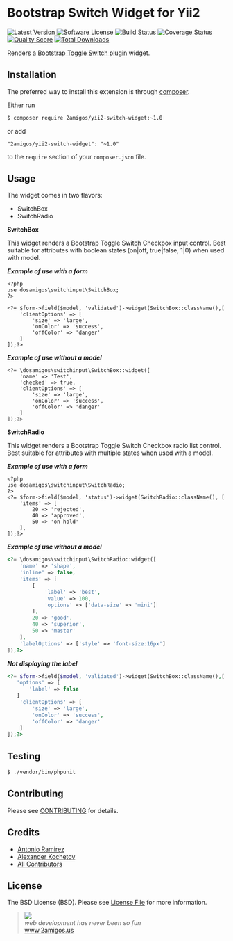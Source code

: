 # Bootstrap Switch Widget for Yii2

[![Latest Version](https://img.shields.io/github/tag/2amigos/yii2-switch-widget.svg?style=flat-square&label=release)](https://github.com/2amigos/yii2-switch-widget/tags)
[![Software License](https://img.shields.io/badge/license-MIT-brightgreen.svg?style=flat-square)](LICENSE.md)
[![Build Status](https://img.shields.io/travis/2amigos/yii2-switch-widget/master.svg?style=flat-square)](https://travis-ci.org/2amigos/yii2-switch-widget)
[![Coverage Status](https://img.shields.io/scrutinizer/coverage/g/2amigos/yii2-switch-widget.svg?style=flat-square)](https://scrutinizer-ci.com/g/2amigos/yii2-switch-widget/code-structure)
[![Quality Score](https://img.shields.io/scrutinizer/g/2amigos/yii2-switch-widget.svg?style=flat-square)](https://scrutinizer-ci.com/g/2amigos/yii2-switch-widget)
[![Total Downloads](https://img.shields.io/packagist/dt/2amigos/yii2-switch-widget.svg?style=flat-square)](https://packagist.org/packages/2amigos/yii2-switch-widget)

Renders a [Bootstrap Toggle Switch plugin](http://www.bootstrap-switch.org/) widget.

## Installation

The preferred way to install this extension is through [composer](http://getcomposer.org/download/).

Either run

```bash
$ composer require 2amigos/yii2-switch-widget:~1.0
```

or add

```
"2amigos/yii2-switch-widget": "~1.0"
```

to the `require` section of your `composer.json` file.

## Usage

The widget comes in two flavors:

- SwitchBox
- SwitchRadio

**SwitchBox**

This widget renders a Bootstrap Toggle Switch Checkbox input control. Best suitable for attributes with boolean states (on|off, true|false, 1|0) when used with model.

***Example of use with a form***

```
<?php
use dosamigos\switchinput\SwitchBox;
?>

<?= $form->field($model, 'validated')->widget(SwitchBox::className(),[
	'clientOptions' => [
		'size' => 'large',
		'onColor' => 'success',
		'offColor' => 'danger'
	]
]);?>
```
***Example of use without a model***

```
<?= \dosamigos\switchinput\SwitchBox::widget([
	'name' => 'Test',
	'checked' => true,
	'clientOptions' => [
		'size' => 'large',
		'onColor' => 'success',
		'offColor' => 'danger'
	]
]);?>
```
**SwitchRadio**

This widget renders a Bootstrap Toggle Switch Checkbox radio list control. Best suitable for attributes with multiple states when used with a model.

***Example of use with a form***

```
<?php
use dosamigos\switchinput\SwitchRadio;
?>
<?= $form->field($model, 'status')->widget(SwitchRadio::className(), [
	'items' => [
		20 => 'rejected',
		40 => 'approved',
		50 => 'on hold'
	],
]);?>
```
***Example of use without a model***

```php 
<?= \dosamigos\switchinput\SwitchRadio::widget([
	'name' => 'shape',
	'inline' => false,
	'items' => [
		[
			'label' => 'best',
			'value' => 100,
			'options' => ['data-size' => 'mini']
		],
		20 => 'good',
		40 => 'superior',
		50 => 'master'
	],
	'labelOptions' => ['style' => 'font-size:16px']
]);?>
```

***Not displaying the label*** 
```php 
<?= $form->field($model, 'validated')->widget(SwitchBox::className(),[
   'options' => [
       'label' => false
   ]
    'clientOptions' => [
        'size' => 'large',
        'onColor' => 'success',
        'offColor' => 'danger'
    ]
]);?>
```

## Testing

```bash
$ ./vendor/bin/phpunit
```

## Contributing

Please see [CONTRIBUTING](CONTRIBUTING.md) for details.

## Credits

- [Antonio Ramirez](https://github.com/tonydspaniard)
- [Alexander Kochetov](https://github.com/creocoder)
- [All Contributors](https://github.com/2amigos/yii2-selectize-widget/graphs/contributors)

## License

The BSD License (BSD). Please see [License File](LICENSE.md) for more information. 

<blockquote>
    <a href="http://www.2amigos.us"><img src="http://www.gravatar.com/avatar/55363394d72945ff7ed312556ec041e0.png"></a><br>
    <i>web development has never been so fun</i><br>
    <a href="http://www.2amigos.us">www.2amigos.us</a>
</blockquote>
